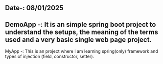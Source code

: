 Date-: 08/01/2025
---
DemoApp -: It is an simple spring boot project to understand the setups, the meaning of the terms used and a very basic single web page project.
--
MyApp -: This is an project where I am learning spring(only) framework and types of injection (field, constructor, setter).
